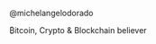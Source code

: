 @michelangelodorado

₿itcoin, Crypto & Blockchain believer

<!---
michelangelodorado/michelangelodorado is a ✨ special ✨ repository because its `README.md` (this file) appears on your GitHub profile.
You can click the Preview link to take a look at your changes.
--->
